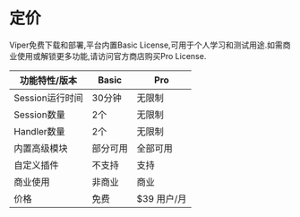 # 定价

Viper免费下载和部署,平台内置Basic License,可用于个人学习和测试用途.如需商业使用或解锁更多功能,请访问官方商店购买Pro License.

| 功能特性/版本     | Basic | Pro      |
|-------------|-------|----------|
| Session运行时间 | 30分钟  | 无限制      |
| Session数量   | 2个    | 无限制      |
| Handler数量   | 2个    | 无限制      |
| 内置高级模块      | 部分可用  | 全部可用     |
| 自定义插件       | 不支持   | 支持       |
| 商业使用        | 非商业   | 商业       |
| 价格          | 免费    | $39 用户/月 |